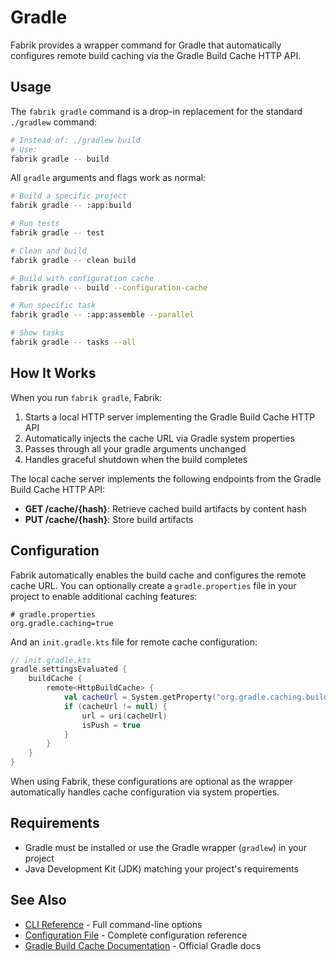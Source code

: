 # Gradle

Fabrik provides a wrapper command for Gradle that automatically configures remote build caching via the Gradle Build Cache HTTP API.

## Usage

The `fabrik gradle` command is a drop-in replacement for the standard `./gradlew` command:

```bash
# Instead of: ./gradlew build
# Use:
fabrik gradle -- build
```

All `gradle` arguments and flags work as normal:

```bash
# Build a specific project
fabrik gradle -- :app:build

# Run tests
fabrik gradle -- test

# Clean and build
fabrik gradle -- clean build

# Build with configuration cache
fabrik gradle -- build --configuration-cache

# Run specific task
fabrik gradle -- :app:assemble --parallel

# Show tasks
fabrik gradle -- tasks --all
```

## How It Works

When you run `fabrik gradle`, Fabrik:

1. Starts a local HTTP server implementing the Gradle Build Cache HTTP API
2. Automatically injects the cache URL via Gradle system properties
3. Passes through all your gradle arguments unchanged
4. Handles graceful shutdown when the build completes

The local cache server implements the following endpoints from the Gradle Build Cache HTTP API:
- **GET /cache/{hash}**: Retrieve cached build artifacts by content hash
- **PUT /cache/{hash}**: Store build artifacts

## Configuration

Fabrik automatically enables the build cache and configures the remote cache URL. You can optionally create a `gradle.properties` file in your project to enable additional caching features:

```properties
# gradle.properties
org.gradle.caching=true
```

And an `init.gradle.kts` file for remote cache configuration:

```kotlin
// init.gradle.kts
gradle.settingsEvaluated {
    buildCache {
        remote<HttpBuildCache> {
            val cacheUrl = System.getProperty("org.gradle.caching.buildCache.remote.url")
            if (cacheUrl != null) {
                url = uri(cacheUrl)
                isPush = true
            }
        }
    }
}
```

When using Fabrik, these configurations are optional as the wrapper automatically handles cache configuration via system properties.

## Requirements

- Gradle must be installed or use the Gradle wrapper (`gradlew`) in your project
- Java Development Kit (JDK) matching your project's requirements

## See Also

- [CLI Reference](/reference/cli) - Full command-line options
- [Configuration File](/reference/config-file) - Complete configuration reference
- [Gradle Build Cache Documentation](https://docs.gradle.org/current/userguide/build_cache.html) - Official Gradle docs
